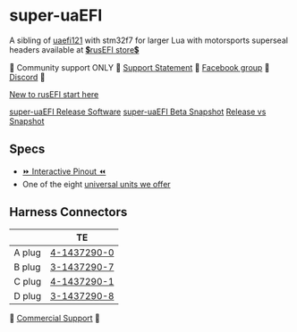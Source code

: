# super-uaEFI

A sibling of [uaefi121](uaefi121) with stm32f7 for larger Lua with motorsports superseal headers available at [💲rusEFI store💲](https://www.shop.rusefi.com/shop/p/super-uaefi)

🔴 Community support ONLY 🔴 [Support Statement](https://github.com/rusefi/rusefi/wiki/Support) 🔴 [Facebook group](https://www.facebook.com/groups/rusEfi) 🔴 [Discord](https://github.com/rusefi/rusefi/wiki/Discord) 🔴

[New to rusEFI start here](Home)

[super-uaEFI Release Software](https://github.com/rusefi/rusefi/releases/latest/download/rusefi_bundle_super-uaefi.zip)
[super-uaEFI Beta Snapshot](https://rusefi.com/build_server/rusefi_bundle_super-uaefi.zip)
[Release vs Snapshot](https://github.com/rusefi/rusefi/wiki/Release-Snapshot-Latest-firmware)

## Specs

* [⏩ Interactive Pinout ⏪](https://rusefi.com/docs/pinouts/super-uaefi/)
* One of the eight [universal units we offer](Hardware)

## Harness Connectors

|   |  TE |  
|---|---|
|A plug  | [4-1437290-0](https://www.te.com/usa-en/product-4-1437290-0.html)  |
|B plug  | [3-1437290-7](https://www.te.com/usa-en/product-3-1437290-7.html)  |
|C plug  |[4-1437290-1](https://www.te.com/usa-en/product-4-1437290-1.html)   |
|D plug  | [3-1437290-8](https://www.te.com/usa-en/product-3-1437290-8.html)  |

🔴 [Commercial Support](https://www.shop.rusefi.com/shop/p/details-about-rusefi-ecu-technical-support) 🔴
